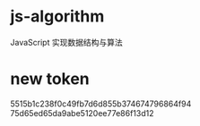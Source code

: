 # js-algorithm

JavaScript 实现数据结构与算法
# new token
5515b1c238f0c49fb7d6d855b374674796864f94
75d65ed65da9abe5120ee77e86f13d12